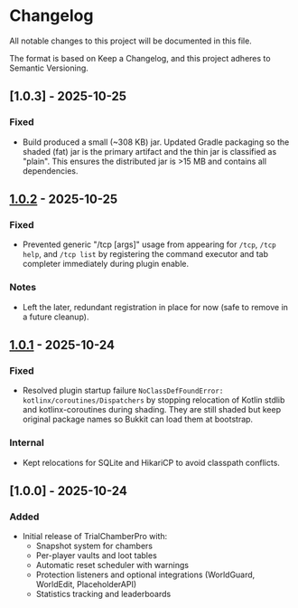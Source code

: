 # Changelog

All notable changes to this project will be documented in this file.

The format is based on Keep a Changelog, and this project adheres to Semantic Versioning.

## [1.0.3] - 2025-10-25
### Fixed
- Build produced a small (~308 KB) jar. Updated Gradle packaging so the shaded (fat) jar is the primary artifact and the thin jar is classified as "plain". This ensures the distributed jar is >15 MB and contains all dependencies.

## [1.0.2] - 2025-10-25
### Fixed
- Prevented generic "/tcp [args]" usage from appearing for `/tcp`, `/tcp help`, and `/tcp list` by registering the command executor and tab completer immediately during plugin enable.

### Notes
- Left the later, redundant registration in place for now (safe to remove in a future cleanup).

## [1.0.1] - 2025-10-24
### Fixed
- Resolved plugin startup failure `NoClassDefFoundError: kotlinx/coroutines/Dispatchers` by stopping relocation of Kotlin stdlib and kotlinx-coroutines during shading. They are still shaded but keep original package names so Bukkit can load them at bootstrap.

### Internal
- Kept relocations for SQLite and HikariCP to avoid classpath conflicts.

## [1.0.0] - 2025-10-24
### Added
- Initial release of TrialChamberPro with:
  - Snapshot system for chambers
  - Per-player vaults and loot tables
  - Automatic reset scheduler with warnings
  - Protection listeners and optional integrations (WorldGuard, WorldEdit, PlaceholderAPI)
  - Statistics tracking and leaderboards

[1.0.2]: https://github.com/darkstarworks/TrialChamberPro/compare/v1.0.1...v1.0.2
[1.0.1]: https://github.com/darkstarworks/TrialChamberPro/compare/v1.0.0...v1.0.1